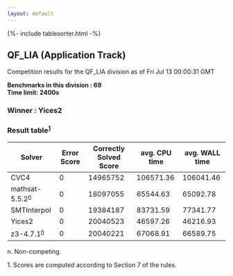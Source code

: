 ```yaml
---
layout: default
---
```

{%- include tablesorter.html -%}

##  QF_LIA (Application Track)

Competition results for the QF_LIA division as of Fri Jul 13 00:00:31 GMT

**Benchmarks in this division : 69  
Time limit: 2400s** 

###  Winner : Yices2 
### Result table<sup><a href="#fn1">1</a></sup>
<table id="parallel" class="result sorted">
<thead><tr class="center">
<th>Solver</th>
             <th>Error Score</th>
             <th>Correctly Solved Score</th>
             <th>avg. CPU time</th>
             <th>avg. WALL time</th>
         </tr></thead><tr>
<td>CVC4</td>
<td>0</td><td>14965752</td><td>106571.36</td><td>106041.46</td></tr><tr>
<td>mathsat-5.5.2<SUP><a href="#fn">n</a></SUP></td>
<td>0</td><td>18097055</td><td>65544.63</td><td>65092.78</td></tr><tr>
<td>SMTInterpol</td>
<td>0</td><td>19384187</td><td>83731.59</td><td>77341.77</td></tr><tr>
<td>Yices2</td>
<td>0</td><td>20040523</td><td>46597.26</td><td>46216.93</td></tr><tr>
<td>z3-4.7.1<SUP><a href="#fn">n</a></SUP></td>
<td>0</td><td>20040221</td><td>67068.91</td><td>66589.75</td></tr></table>
 <span id="fn"> n. Non-competing. </span>

 <span id="fn1"> 1. Scores are computed according to Section 7 of the rules. </span>


